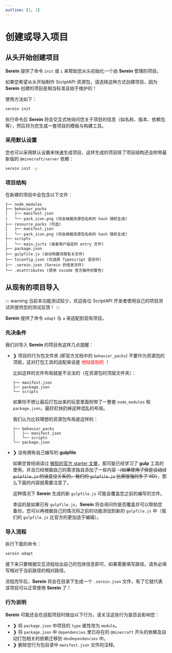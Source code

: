 ```yaml
---
outline: [2, 3]
---
```


# 创建或导入项目

## 从头开始创建项目

**Serein** 提供了命令 `init` 或 `i` 来帮助您从头初始化一个由 **Serein** 管理的项目。

如果您希望从头开始制作 ScriptAPI 资源包，请选择这种方式创建项目，因为 **Serein** 创建的项目是相当标准且始于维护的！

使用方法如下：

```bash
serein init
```

执行命令后 **Serein** 将会交互式地询问您关于项目的信息（如名称、版本、依赖包等），然后将为您生成一套项目的模板与构建工具。

### 采用默认设置

您也可以采用默认设置来快速生成项目，这样生成的项目除了项目结构还会附带最新版的 `@minecraft/server` 依赖：

```bash
serein init -y
```

### 项目结构

在新建的项目中会包含以下文件：

```
├── node_modules
├── behavior_packs
│   ├── manifest.json
│   └── pack_icon.png (将会根据资源包名称的 hash 随机生成)
├── resource_packs (可选)
│   ├── manifest.json
│   └── pack_icon.png (将会根据资源包名称的 hash 随机生成)
├── scripts
│   └── main.js/ts (或者用户指定的 entry 文件)
├── package.json
├── gulpfile.js (自动构建流程有关文件)
├── tsconfig.json (仅选择 Typescript 语言时)
├── .serein.json (Serein 的信息文件)
└── .mcattributes (禁用 vscode 官方插件的警告)

```

## 从现有的项目导入

::: warning
当前本功能测试较少，欢迎各位 ScriptAPI 开发者使用自己的项目测试并提供您的测试反馈！
:::

**Serein** 提供了命令 `adapt` 与 `a` 来适配到现有项目。

### 先决条件

我们对导入 **Serein** 的项目有这样几点提醒：

-   ❯ 项目的行为包文件夹 (即官方文档中的 `behavior_packs`) 不要作为资源包的顶层，这对打包工具的适配来说是 <font color="red">地狱级别的</font> ！

    比如这样的文件布局就是不合法的（在资源包的顶层文件夹）：

    ```
    ├── manifest.json
    ├── package.json
    └── scripts
    ```

    如果你不想让最后打包出来的玩意里面附带了一整套 `node_modules` 和 `package.json`，最好赶快扔掉这种混乱的布局。

    我们认为比较理想的资源包布局是这样的：

    ```
    ├── behavior_packs
    │   ├── manifest.json
    │   └── scripts
    └── package.json
    ```

-   ❯ 没有拥有自己编写的 **gulpfile**

    如果您曾经阅读过 [微软的官方 starter 文章](https://learn.microsoft.com/en-us/minecraft/creator/documents/scriptinggettingstarted)，那可能已经学习了 **gulp** 工具的使用，并且已经根据自己的需求独自添加了一些内容 ~~（如果使用了但是没动过 `gulpfile.js` 的话是没关系的，我们的 `gulpfile.js` 比原版强的多了 XD）~~，那么下面的内容就需要注意了。

    这种情况下 **Serein** 生成的新 `gulpfile.js` 可能会覆盖您之前的编写的文件。

    幸运的是如果已有 `gulpfile.js`，**Serein** 将会询问你是否覆盖并可以帮助您备份，您可以再根据自己的情况将之前的功能添加到新的 `gulpfile.js` 中（我们的 `gulpfile.js` 比官方的更加适于编辑）。

### 导入流程

执行下面的命令：

```bash
serein adapt
```

接下来只要根据交互流程给出自己的包体信息即可，如果需要填写路径，请务必填写相对于当前路径的相对路径。

流程完毕后，**Serein** 将会在目录下生成一个 `.serein.json` 文件，有了它就代表该项目可以正常使用 **Serein** 了！

### 行为说明

**Serein** 可能还会在适配项目时做出以下行为，请关注这些行为是否会影响您：

-   ❯ 将 `package.json` 中项目的 `type` 属性改为 `module`。
-   ❯ 将 `package.json` 中 `dependencies` 里已存在的 `@minecraft` 开头的依赖及自动打包相关的依赖迁移到 `devDependencies` 中。
-   ❯ 删除您行为包目录中 `manifest.json` 文件的注释。
